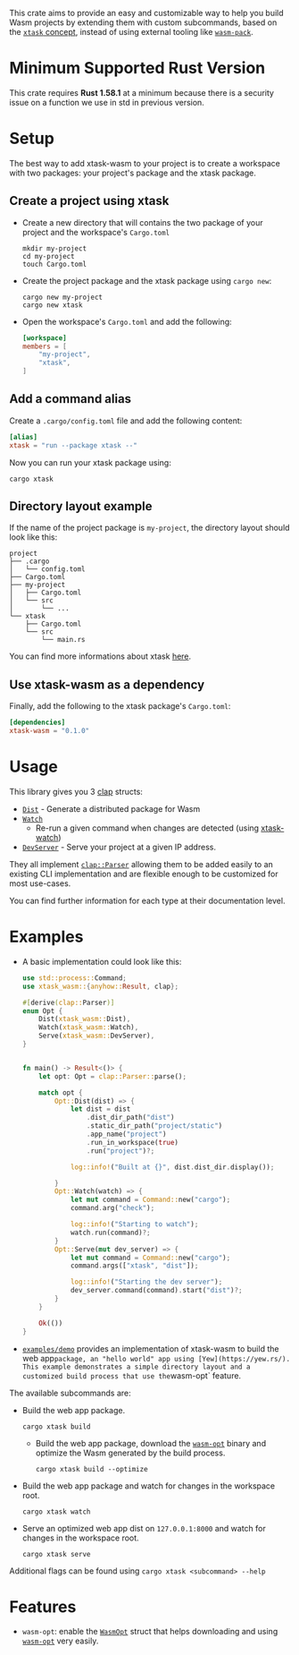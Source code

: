 <!-- cargo-rdme start -->

This crate aims to provide an easy and customizable way to help you build
Wasm projects by extending them with custom subcommands, based on the
[`xtask` concept](https://github.com/matklad/cargo-xtask/), instead of using
external tooling like [`wasm-pack`](https://github.com/rustwasm/wasm-pack).

# Minimum Supported Rust Version

This crate requires **Rust 1.58.1** at a minimum because there is a security
issue on a function we use in std in previous version.

# Setup

The best way to add xtask-wasm to your project is to create a workspace
with two packages: your project's package and the xtask package.

## Create a project using xtask

* Create a new directory that will contains the two package of your project
    and the workspace's `Cargo.toml`
    ```console
    mkdir my-project
    cd my-project
    touch Cargo.toml
    ```
* Create the project package and the xtask package using `cargo new`:
    ```console
    cargo new my-project
    cargo new xtask
    ```

* Open the workspace's `Cargo.toml` and add the following:
    ```toml
    [workspace]
    members = [
        "my-project",
        "xtask",
    ]
    ```

## Add a command alias

Create a `.cargo/config.toml` file and add the following content:

```toml
[alias]
xtask = "run --package xtask --"
```

Now you can run your xtask package using:

```console
cargo xtask
```

## Directory layout example

If the name of the project package is `my-project`, the directory layout should
look like this:

```console
project
├── .cargo
│   └── config.toml
├── Cargo.toml
├── my-project
│   ├── Cargo.toml
│   └── src
│       └── ...
└── xtask
    ├── Cargo.toml
    └── src
        └── main.rs
```

You can find more informations about xtask
[here](https://github.com/cargo-xtask/).

## Use xtask-wasm as a dependency

Finally, add the following to the xtask package's `Cargo.toml`:

```toml
[dependencies]
xtask-wasm = "0.1.0"
```

# Usage

This library gives you 3 [clap](https://docs.rs/clap/latest/clap/) structs:

* [`Dist`](https://docs.rs/xtask-wasm/latest/xtask_wasm/dist/struct.Dist.html) - Generate a distributed package for Wasm
* [`Watch`](https://docs.rs/xtask-watch/latest/xtask_watch/struct.Watch.html)
    - Re-run a given command when changes are detected
    (using [xtask-watch](https://github.com/rustminded/xtask-watch))
* [`DevServer`](https://docs.rs/xtask-wasm/latest/xtask_wasm/dev_server/struct.DevServer.html) - Serve your project at a given IP address.

They all implement [`clap::Parser`](https://docs.rs/clap/3.0.14/clap/trait.Parser.html)
allowing them to be added easily to an existing CLI implementation and are
flexible enough to be customized for most use-cases.

You can find further information for each type at their documentation level.

# Examples

* A basic implementation could look like this:
    ```rust
    use std::process::Command;
    use xtask_wasm::{anyhow::Result, clap};

    #[derive(clap::Parser)]
    enum Opt {
        Dist(xtask_wasm::Dist),
        Watch(xtask_wasm::Watch),
        Serve(xtask_wasm::DevServer),
    }


    fn main() -> Result<()> {
        let opt: Opt = clap::Parser::parse();

        match opt {
            Opt::Dist(dist) => {
                let dist = dist
                    .dist_dir_path("dist")
                    .static_dir_path("project/static")
                    .app_name("project")
                    .run_in_workspace(true)
                    .run("project")?;

                log::info!("Built at {}", dist.dist_dir.display());

            }
            Opt::Watch(watch) => {
                let mut command = Command::new("cargo");
                command.arg("check");

                log::info!("Starting to watch");
                watch.run(command)?;
            }
            Opt::Serve(mut dev_server) => {
                let mut command = Command::new("cargo");
                command.args(["xtask", "dist"]);

                log::info!("Starting the dev server");
                dev_server.command(command).start("dist")?;
            }
        }

        Ok(())
    }
    ```

* [`examples/demo`](https://github.com/rustminded/xtask-wasm/tree/main/examples/demo)
    provides an implementation of xtask-wasm to build the web app` package,
    an "hello world" app using [Yew](https://yew.rs/). This example
    demonstrates a simple directory layout and a customized build process
    that use the `wasm-opt` feature.

The available subcommands are:

* Build the web app package.
    ```console
    cargo xtask build
    ```
    * Build the web app package, download the
        [`wasm-opt`](https://github.com/WebAssembly/binaryen#tools) binary
        and optimize the Wasm generated by the build process.
        ```console
        cargo xtask build --optimize
        ```

* Build the web app package and watch for changes in the workspace root.
    ```console
    cargo xtask watch
    ```

* Serve an optimized web app dist on `127.0.0.1:8000` and watch for
    changes in the workspace root.
    ```console
    cargo xtask serve
    ```

Additional flags can be found using `cargo xtask <subcommand> --help`

# Features

* `wasm-opt`: enable the [`WasmOpt`](https://docs.rs/xtask-wasm/latest/xtask_wasm/wasm_opt/struct.WasmOpt.html) struct that helps downloading and using
    [`wasm-opt`](https://github.com/WebAssembly/binaryen#tools) very easily.

<!-- cargo-rdme end -->

